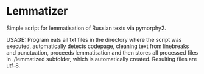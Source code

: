 # Lemmatizer
Simple script for lemmatisation of Russian texts via pymorphy2.

USAGE:
Program eats all txt files in the directory where the script was executed, automatically detects codepage, cleaning text from linebreaks and punctuation, proceeds lemmatisation and then stores all processed files in ./lemmatized subfolder, which is automatically created. Resulting files are utf-8. 

